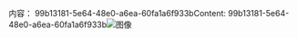 <span data-ttu-id="cd05f-101">内容： 99b13181-5e64-48e0-a6ea-60fa1a6f933b</span><span class="sxs-lookup"><span data-stu-id="cd05f-101">Content: 99b13181-5e64-48e0-a6ea-60fa1a6f933b</span></span>![图像](394c8909-164f-468a-a7c2-861900a1c0a5.png)
